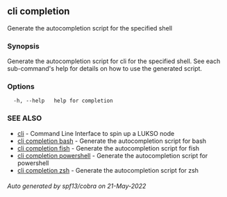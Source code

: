 ## cli completion

Generate the autocompletion script for the specified shell

### Synopsis

Generate the autocompletion script for cli for the specified shell.
See each sub-command's help for details on how to use the generated script.


### Options

```
  -h, --help   help for completion
```

### SEE ALSO

* [cli](cli.md)	 - Command Line Interface to spin up a LUKSO node
* [cli completion bash](cli_completion_bash.md)	 - Generate the autocompletion script for bash
* [cli completion fish](cli_completion_fish.md)	 - Generate the autocompletion script for fish
* [cli completion powershell](cli_completion_powershell.md)	 - Generate the autocompletion script for powershell
* [cli completion zsh](cli_completion_zsh.md)	 - Generate the autocompletion script for zsh

###### Auto generated by spf13/cobra on 21-May-2022
